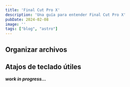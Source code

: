 ```yaml
---
title: 'Final Cut Pro X'
description: 'Una guía para entender Final Cut Pro X'
pubDate: 2024-02-08
image: ''
tags: ["blog", "astro"]
---
```



## Organizar archivos 


## Atajos de teclado útiles 

***work in progress...***
